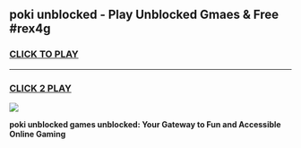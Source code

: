 
## poki unblocked - Play Unblocked Gmaes & Free #rex4g
<h3>
<a href="https://premium.freeplayer.one?title=poki_unblocked&ref=03M">CLICK TO PLAY</a></h3>
<hr>

<h3>
<a href="https://premium.freeplayer.one?title=poki_unblocked&ref=03M">CLICK 2 PLAY</a>
  
</h3>

<a href="https://premium.freeplayer.one?title=poki_unblocked&ref=03M"><img src="https://clearcache.store/games.png"></a>


**poki unblocked games unblocked: Your Gateway to Fun and Accessible Online Gaming**
